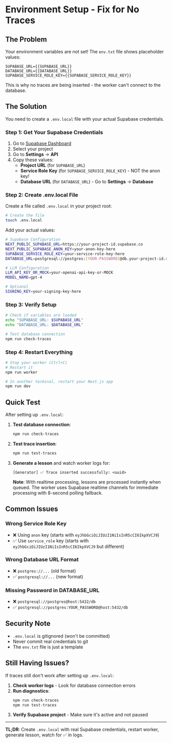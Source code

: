# Environment Setup - Fix for No Traces

## The Problem
Your environment variables are not set! The `env.txt` file shows placeholder values:
```
SUPABASE_URL={{SUPABASE_URL}}
DATABASE_URL={{DATABASE_URL}}
SUPABASE_SERVICE_ROLE_KEY={{SUPABASE_SERVICE_ROLE_KEY}}
```

This is why no traces are being inserted - the worker can't connect to the database.

## The Solution

You need to create a `.env.local` file with your actual Supabase credentials.

### Step 1: Get Your Supabase Credentials

1. Go to [Supabase Dashboard](https://app.supabase.com)
2. Select your project
3. Go to **Settings** → **API**
4. Copy these values:
   - **Project URL** (for `SUPABASE_URL`)
   - **Service Role Key** (for `SUPABASE_SERVICE_ROLE_KEY`) - NOT the anon key!
   - **Database URL** (for `DATABASE_URL`) - Go to **Settings** → **Database**

### Step 2: Create .env.local File

Create a file called `.env.local` in your project root:

```bash
# Create the file
touch .env.local
```

Add your actual values:

```bash
# Supabase Configuration
NEXT_PUBLIC_SUPABASE_URL=https://your-project-id.supabase.co
NEXT_PUBLIC_SUPABASE_ANON_KEY=your-anon-key-here
SUPABASE_SERVICE_ROLE_KEY=your-service-role-key-here
DATABASE_URL=postgresql://postgres:[YOUR-PASSWORD]@db.your-project-id.supabase.co:5432/postgres

# LLM Configuration
LLM_API_KEY_OR_MOCK=your-openai-api-key-or-MOCK
MODEL_NAME=gpt-4

# Optional
SIGNING_KEY=your-signing-key-here
```

### Step 3: Verify Setup

```bash
# Check if variables are loaded
echo "SUPABASE_URL: $SUPABASE_URL"
echo "DATABASE_URL: $DATABASE_URL"

# Test database connection
npm run check-traces
```

### Step 4: Restart Everything

```bash
# Stop your worker (Ctrl+C)
# Restart it
npm run worker

# In another terminal, restart your Next.js app
npm run dev
```

## Quick Test

After setting up `.env.local`:

1. **Test database connection**:
   ```bash
   npm run check-traces
   ```

2. **Test trace insertion**:
   ```bash
   npm run test-traces
   ```

3. **Generate a lesson** and watch worker logs for:
   ```
   [Generator] ✅ Trace inserted successfully: <uuid>
   ```
   
   **Note**: With realtime processing, lessons are processed instantly when queued. The worker uses Supabase realtime channels for immediate processing with 8-second polling fallback.

## Common Issues

### Wrong Service Role Key
- ❌ Using `anon` key (starts with `eyJhbGciOiJIUzI1NiIsInR5cCI6IkpXVCJ9`)
- ✅ Use `service_role` key (starts with `eyJhbGciOiJIUzI1NiIsInR5cCI6IkpXVCJ9` but different)

### Wrong Database URL Format
- ❌ `postgres://...` (old format)
- ✅ `postgresql://...` (new format)

### Missing Password in DATABASE_URL
- ❌ `postgresql://postgres@host:5432/db`
- ✅ `postgresql://postgres:YOUR_PASSWORD@host:5432/db`

## Security Note

- `.env.local` is gitignored (won't be committed)
- Never commit real credentials to git
- The `env.txt` file is just a template

## Still Having Issues?

If traces still don't work after setting up `.env.local`:

1. **Check worker logs** - Look for database connection errors
2. **Run diagnostics**:
   ```bash
   npm run check-traces
   npm run test-traces
   ```
3. **Verify Supabase project** - Make sure it's active and not paused

---

**TL;DR**: Create `.env.local` with real Supabase credentials, restart worker, generate lesson, watch for ✅ in logs.
